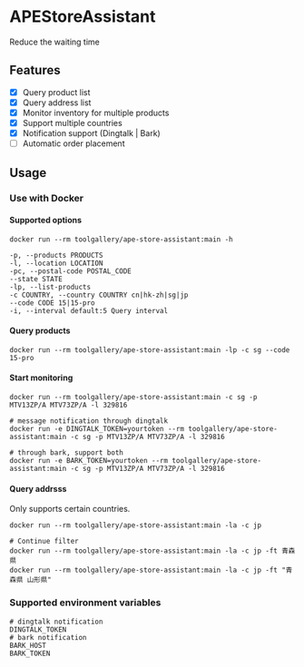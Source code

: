 # APEStoreAssistant

Reduce the waiting time

## Features

- [x] Query product list
- [x] Query address list
- [x] Monitor inventory for multiple products
- [x] Support multiple countries
- [x] Notification support (Dingtalk | Bark)
- [ ] Automatic order placement

## Usage

### Use with Docker

#### Supported options

```shell
docker run --rm toolgallery/ape-store-assistant:main -h
```

```
-p, --products PRODUCTS 
-l, --location LOCATION
-pc, --postal-code POSTAL_CODE
--state STATE
-lp, --list-products
-c COUNTRY, --country COUNTRY cn|hk-zh|sg|jp
--code CODE 15|15-pro
-i, --interval default:5 Query interval
```

#### Query products

```shell
docker run --rm toolgallery/ape-store-assistant:main -lp -c sg --code 15-pro
```

#### Start monitoring

```shell
docker run --rm toolgallery/ape-store-assistant:main -c sg -p MTV13ZP/A MTV73ZP/A -l 329816

# message notification through dingtalk
docker run -e DINGTALK_TOKEN=yourtoken --rm toolgallery/ape-store-assistant:main -c sg -p MTV13ZP/A MTV73ZP/A -l 329816

# through bark, support both
docker run -e BARK_TOKEN=yourtoken --rm toolgallery/ape-store-assistant:main -c sg -p MTV13ZP/A MTV73ZP/A -l 329816
```

#### Query addrsss
Only supports certain countries.

```shell
docker run --rm toolgallery/ape-store-assistant:main -la -c jp

# Continue filter
docker run --rm toolgallery/ape-store-assistant:main -la -c jp -ft 青森県
docker run --rm toolgallery/ape-store-assistant:main -la -c jp -ft "青森県 山形県"
```

### Supported environment variables

```shell
# dingtalk notification
DINGTALK_TOKEN
# bark notification
BARK_HOST
BARK_TOKEN
```



